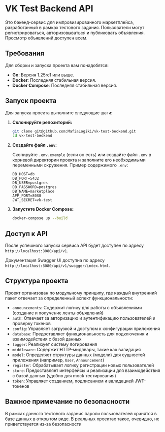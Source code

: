 # VK Test Backend API

Это бэкенд-сервис для импровизированного маркетплейса, разработанный в рамках тестового задания. Пользователи могут регистрироваться, авторизовываться и публиковать объявления. Просмотр объявлений доступен всем.

## Требования

Для сборки и запуска проекта вам понадобятся:

*   **Go**: Версия 1.25rc1 или выше.
*   **Docker**: Последняя стабильная версия.
*   **Docker Compose**: Последняя стабильная версия.

## Запуск проекта

Для запуска проекта выполните следующие шаги:

1.  **Склонируйте репозиторий:**

    ```bash
    git clone git@github.com:MafiaLogiki/vk-test-beckend.git
    cd vk-test-beckend
    ```

2.  **Создайте файл `.env`:**

    Скопируйте `.env.example` (если он есть) или создайте файл `.env` в корневой директории проекта и заполните его необходимыми переменными окружения. Пример содержимого `.env`:

    ```
    DB_HOST=db
    DB_PORT=5432
    DB_USER=postgres
    DB_PASSWORD=postgres
    DB_NAME=marketplace
    APP_PORT=8080
    JWT_SECRET=vk-test
    ```

3.  **Запустите Docker Compose:**

    ```bash
    docker-compose up --build
    ```

## Доступ к API

После успешного запуска сервиса API будет доступен по адресу `http://localhost:8080/api/v1`.

Документация Swagger UI доступна по адресу `http://localhost:8080/api/v1/swagger/index.html`.

## Структура проекта

Проект организован по модульному принципу, где каждый внутренний пакет отвечает за определенный аспект функциональности:

*   `announcements`: Содержит логику для работы с объявлениями (создание и получение ленты объявлений)
*   `auth`: Отвечает за авторизацию и аутентификацию пользователей и проверку токенов
*   `config`: Управляет загрузкой и доступом к конфигурации приложения
*   `database`: Предоставляет функциональность для подключения и взаимодействия с базой данных
*   `logger`: Реализует систему логирования
*   `middleware`: Содержит HTTP-мидлвары, такие как валидация
*   `model`: Определяет структуры данных (модели) для сущностей приложения (например, `User`, `Announcement`)
*   `register`: Обрабатывает логику регистрации новых пользователей
*   `store`: Предоставляет интерфейсы и реализации для взаимодействия с базой данных (удобно для mock тестирования)
*   `token`: Управляет созданием, подписанием и валидацией JWT-токенов

## Важное примечание по безопасности

В рамках данного тестового задания пароли пользователей хранятся в базе данных в открытом виде. В реальных проектах такое, очевидно, не приветствуется из-за безопасности
